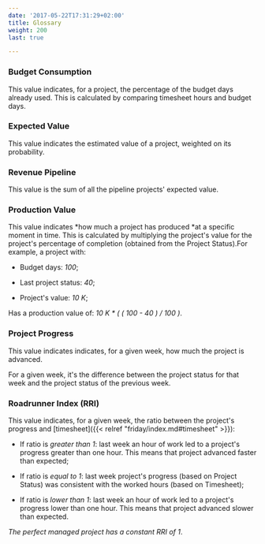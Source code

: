 ```yaml
---
date: '2017-05-22T17:31:29+02:00'
title: Glossary
weight: 200
last: true

---
```



### Budget Consumption

This value indicates, for a project, the percentage of the budget days already used. This is calculated by comparing timesheet hours and budget days.

### Expected Value

This value indicates the estimated value of a project, weighted on its probability.

### Revenue Pipeline

This value is the sum of all the pipeline projects' expected value.

### Production Value

This value indicates *how much a project has produced *at a specific moment in time. This is calculated by multiplying the project's value for the project's percentage of completion (obtained from the Project Status).For example, a project with:

* Budget days: *100*;

* Last project status: *40*;

* Project's value: *10 K*;

Has a production value of: *10 K * ( ( 100 - 40 ) / 100 )*.

### Project Progress

This value indicates indicates, for a given week, how much the project is advanced.

For a given week, it's the difference between the project status for that week and the project status of the previous week.

### Roadrunner Index (RRI)

This value indicates, for a given week, the ratio between the project's progress and [timesheet]({{< relref "friday/index.md#timesheet" >}}):

* If ratio is *greater than 1*: last week an hour of work led to a project's progress greater than one hour. This means that project advanced faster than expected;

* If ratio is *equal to 1*: last week project's progress (based on Project Status) was consistent with the worked hours (based on Timesheet);

* If ratio is *lower than 1*: last week an hour of work led to a project's progress lower than one hour. This means that project advanced slower than expected.

*The perfect managed project has a constant RRI of 1*.